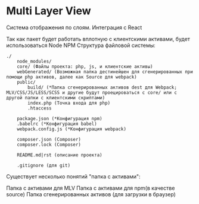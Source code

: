 Multi Layer View
================

Система отображения по слоям. Интеграция с React


Так как пакет будет работать вплотную с клиентскими активами, будет использоваться Node NPM
Структура файловой системы:


```
./
    node_modules/
    core/ (Файлы проекта: php, js, и клиентские активы)
    webGenerated/ (Возможная папка дестинейшен для сгенерированных при помощи php активов, далее как Source для webpack)
    public/
        build/ (*Папка сгенерированных активов dest для Webpack; MLV/CSS/JS/LESS/SCSS и другие будут проецироваться с core/ или с другой папки с клиентскими скриптами)
        index.php (Точка входа для php)
        .htaccess

    package.json (*Конфигурация npm)
    .babelrc (*Конфигурация babel)
    webpack.config.js (*Конфигурация webpack)

    composer.json (Composer)
    composer.lock (Composer)

    README.md|rst (описание проекта)

    .gitignore (для git)
```

Существует несколько понятий "папка с активами":

Папка с активами для MLV
Папка с активами для npm(в качестве source)
Папка сгенерированных активов (для загрузки в браузер)